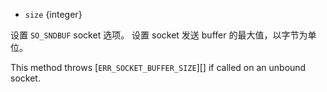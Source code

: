 <!-- YAML
added: v8.7.0
-->

* `size` {integer}

设置 `SO_SNDBUF` socket 选项。
设置 socket 发送 buffer 的最大值，以字节为单位。

This method throws [`ERR_SOCKET_BUFFER_SIZE`][] if called on an unbound socket.

